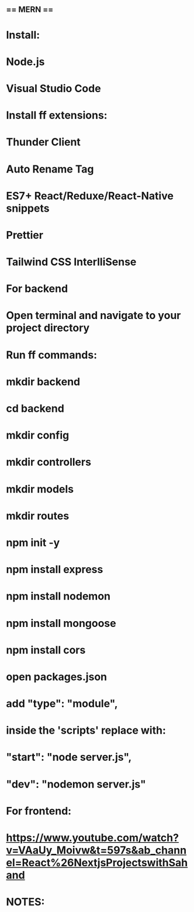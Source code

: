 ##	== MERN ==
#
#	Install:
#		Node.js
#		Visual Studio Code
#			Install ff extensions:
#				Thunder Client
#				Auto Rename Tag
#				ES7+ React/Reduxe/React-Native snippets
#				Prettier
#				Tailwind CSS InterlliSense
#
#	For backend
#		Open terminal and navigate to your project directory
#		Run ff commands:
#			mkdir backend
#			cd backend
#			mkdir config
#			mkdir controllers
#			mkdir models
#			mkdir routes
#			npm init -y
#			npm install express
#			npm install nodemon
#			npm install mongoose
#			npm install cors
#
#		open packages.json
#			add "type": "module",
#		inside the 'scripts' replace with:
#			"start": "node server.js",
#			"dev": "nodemon server.js"
#
#	For frontend:
#		https://www.youtube.com/watch?v=VAaUy_Moivw&t=597s&ab_channel=React%26NextjsProjectswithSahand
#
#	NOTES:
